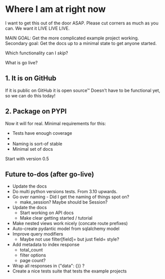 # Where I am at right now

I want to get this out of the door ASAP.
Please cut corners as much as you can.
We want it LIVE LIVE LIVE.

MAIN GOAL: Get the more complicated example project working.
Secondary goal: Get the docs up to a minimal state to get anyone started.

Which functionality can I *skip*?

What is go live?

## 1. It is on GitHub
If it is public on GitHub it is open source™
Doesn't have to be functional yet, so we can do this today!


## 2. Package on PYPI
Now it will for real. Minimal requirements for this:
* Tests have enough coverage
* <NO NEW FUNCTIONALITY NEEDED>
* Naming is sort-of stable
* Minimal set of docs

Start with version 0.5

## Future to-dos (after go-live)

* Update the docs
* Do multi python versions tests. From 3.10 upwards.
* Go over naming - Did I get the naming of things spot on?
  - make_session? Maybe should be Session?
* Update the docs
  - Start working on API docs
  - Make clear getting started / tutorial
* Make nested views work nicely (concate route prefixes)
* Auto-create pydantic model from sqlalchemy model
* Improve query modifiers
  - Maybe not use filter[field]= but just field= style?
* Add metadata to index response
  - total_count
  - filter options
  - page count?
* Wrap all responses in {"data": {}} ?
* Create a nice tests suite that tests the example projects




